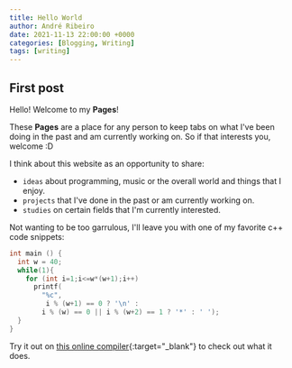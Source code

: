 ```yaml
---
title: Hello World
author: André Ribeiro
date: 2021-11-13 22:00:00 +0000
categories: [Blogging, Writing]
tags: [writing]
---
```


## First post

Hello! Welcome to my **Pages**!

These **Pages** are a place for any person to keep tabs on what I've been doing in the past and am currently working on.
So if that interests you, welcome :D

I think about this website as an opportunity to share:
- `ideas` about programming, music or the overall world and things that I enjoy.
- `projects` that I've done in the past or am currently working on.
- `studies` on certain fields that I'm currently interested.


Not wanting to be too garrulous, I'll leave you with one of my favorite c++ code snippets:

```c++
int main () {
  int w = 40;
  while(1){
    for (int i=1;i<=w*(w+1);i++)
      printf(
        "%c",
         i % (w+1) == 0 ? '\n' :
        i % (w) == 0 || i % (w+2) == 1 ? '*' : ' ');
  }
}
```

Try it out on [this online compiler](https://onlinegdb.com/k1-HH4tZB){:target="_blank"} to check out what it does.
